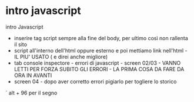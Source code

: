 # intro javascript

intro Javascript

- inserire tag script sempre alla fine del body, per ultimo così non rallenta il sito
- script all'interno dell'html oppure esterno e poi mettiamo link nell'html - IL PIU' USATO ( e direi anche migliore)
- tab console inspectore - errori di javascript - screen 02/03 - VANNO LETTI PER FORZA SUBITO GLI ERRORI - LA PRIMA COSA DA FARE DA ORA IN AVANTI
- screen 04 - dopo  aver corretto errori pigiarlo per togliere lo storico

` alt + 96  per il segno


